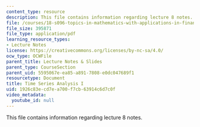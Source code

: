 ```yaml
---
content_type: resource
description: This file contains information regarding lecture 8 notes.
file: /courses/18-s096-topics-in-mathematics-with-applications-in-finance-fall-2013/1926c83ecd7ea700f7cb63914c6d7c0f_MIT18_S096F13_lecnote8.pdf
file_size: 395871
file_type: application/pdf
learning_resource_types:
- Lecture Notes
license: https://creativecommons.org/licenses/by-nc-sa/4.0/
ocw_type: OCWFile
parent_title: Lecture Notes & Slides
parent_type: CourseSection
parent_uid: 5595067e-ea85-a891-7808-e0dc047689f1
resourcetype: Document
title: Time Series Analysis I
uid: 1926c83e-cd7e-a700-f7cb-63914c6d7c0f
video_metadata:
  youtube_id: null
---
```

This file contains information regarding lecture 8 notes.